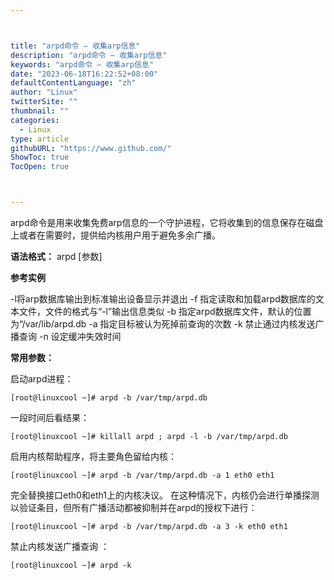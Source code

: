 ```yaml
---



title: "arpd命令 – 收集arp信息"
description: "arpd命令 – 收集arp信息"
keywords: "arpd命令 – 收集arp信息"
date: "2023-06-18T16:22:52+08:00"
defaultContentLanguage: "zh"
author: "Linux"
twitterSite: ""
thumbnail: ""
categories:
  - Linux
type: article
githubURL: "https://www.github.com/"
ShowToc: true
TocOpen: true



---
```


arpd命令是用来收集免费arp信息的一个守护进程，它将收集到的信息保存在磁盘上或者在需要时，提供给内核用户用于避免多余广播。

**语法格式：** arpd [参数]

**参考实例**

-l将arp数据库输出到标准输出设备显示并退出  -f 指定读取和加载arpd数据库的文本文件，文件的格式与“-l”输出信息类似  -b 指定arpd数据库文件，默认的位置为“/var/lib/arpd.db -a 指定目标被认为死掉前查询的次数 -k 禁止通过内核发送广播查询 -n 设定缓冲失效时间

**常用参数：﻿**

启动arpd进程：

```
[root@linuxcool ~]# arpd -b /var/tmp/arpd.db
```

一段时间后看结果：

```
[root@linuxcool ~]# killall arpd ; arpd -l -b /var/tmp/arpd.db
```

启用内核帮助程序，将主要角色留给内核：

```
[root@linuxcool ~]# arpd -b /var/tmp/arpd.db -a 1 eth0 eth1
```

完全替换接口eth0和eth1上的内核决议。 在这种情况下，内核仍会进行单播探测以验证条目，但所有广播活动都被抑制并在arpd的授权下进行：

```
[root@linuxcool ~]# arpd -b /var/tmp/arpd.db -a 3 -k eth0 eth1
```

禁止内核发送广播查询 ：

```
[root@linuxcool ~]# arpd -k
```